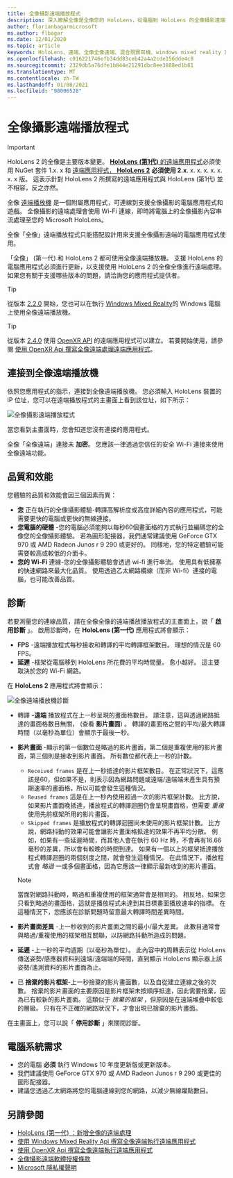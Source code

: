 ```yaml
---
title: 全像攝影遠端播放程式
description: 深入瞭解全像是全像您的 HoloLens，從電腦到 HoloLens 的全像攝影遠端播放機，以及將全像攝影內容串流處理。
author: florianbagarmicrosoft
ms.author: flbagar
ms.date: 12/01/2020
ms.topic: article
keywords: HoloLens、遠端、全像全像遠端、混合現實耳機、windows mixed reality 耳機、虛擬實境耳機、診斷、效能
ms.openlocfilehash: c016221746efb34dd83ceb42a4a2cde156dde4c8
ms.sourcegitcommit: 2329db5a76dfe1b844e21291dbc8ee3888ed1b81
ms.translationtype: MT
ms.contentlocale: zh-TW
ms.lasthandoff: 01/08/2021
ms.locfileid: "98006528"
---
```

# <a name="holographic-remoting-player"></a>全像攝影遠端播放程式

>[!IMPORTANT]
>HoloLens 2 的全像是主要版本變更。 [ **HoloLens (第1代)** 的遠端應用程式](add-holographic-remoting.md)必須使用 NuGet 套件 1.x. x 和 [遠端應用程式， **HoloLens 2**](holographic-remoting-create-remote-wmr.md) **必須使用 2.x**. x. x. x. x. x. x. x 版。 這表示針對 HoloLens 2 所撰寫的遠端應用程式與 HoloLens (第1代) 並不相容，反之亦然。

全像 [遠端播放機](https://www.microsoft.com/p/holographic-remoting-player/9nblggh4sv40) 是一個附屬應用程式，可連線到支援全像攝影的電腦應用程式和遊戲。 全像攝影的遠端處理會使用 Wi-Fi 連線，即時將電腦上的全像攝影內容串流處理至您的 Microsoft HoloLens。

全像「全像」遠端播放程式只能搭配設計用來支援全像攝影遠端的電腦應用程式使用。

「全像」 (第一代) 和 HoloLens 2 都可使用全像遠端播放機。  支援 HoloLens 的電腦應用程式必須進行更新，以支援使用 HoloLens 2 的全像全像進行遠端處理。 如果您有關于支援哪些版本的問題，請洽詢您的應用程式提供者。

>[!TIP]
>從版本 [2.2.0](holographic-remoting-version-history.md#v2.2.0) 開始，您也可以在執行 [Windows Mixed Reality](../../discover/navigating-the-windows-mixed-reality-home.md)的 Windows 電腦上使用全像遠端播放機。

>[!TIP]
>從版本 [2.4.0](holographic-remoting-version-history.md#v2.4.0) 使用 [OpenXR API](../native/openxr.md) 的遠端應用程式可以建立。 若要開始使用，請參閱 [使用 OpenXR Api 撰寫全像遠端處理遠端應用程式](holographic-remoting-create-remote-openxr.md)。

## <a name="connecting-to-the-holographic-remoting-player"></a>連接到全像遠端播放機

依照您應用程式的指示，連接到全像遠端播放機。 您必須輸入 HoloLens 裝置的 IP 位址，您可以在遠端播放程式的主畫面上看到該位址，如下所示：

![全像攝影遠端播放程式](images/holographicremotingplayer.png)

當您看到主畫面時，您會知道您沒有連接的應用程式。

全像「全像遠端」連接未 **加密**。 您應該一律透過您信任的安全 Wi-Fi 連接來使用全像遠端功能。

## <a name="quality-and-performance"></a>品質和效能

您體驗的品質和效能會因三個因素而異：
* **您** 正在執行的全像攝影體驗-轉譯高解析度或高度詳細內容的應用程式，可能需要更快的電腦或更快的無線連接。
* **您電腦的硬體** -您的電腦必須能夠以每秒60個畫面格的方式執行並編碼您的全像您的全像攝影體驗。 若為圖形配接器，我們通常建議使用 GeForce GTX 970 或 AMD Radeon Junos r 9 290 或更好的。 同樣地，您的特定體驗可能需要較高或較低的介面卡。
* **您的 Wi-Fi** 連線-您的全像攝影體驗會透過 wi-fi 進行串流。 使用具有低擁塞的快速網路來最大化品質。 使用透過乙太網路纜線（而非 Wi-fi）連接的電腦，也可能改善品質。

## <a name="diagnostics"></a>診斷

若要測量您的連線品質，請在全像全像的遠端播放播放程式的主畫面上，說「 **啟用診斷** 」。 啟用診斷時，在 **HoloLens (第一代)** 應用程式將會顯示：

* **FPS** -遠端播放程式每秒接收和轉譯的平均轉譯框架數目。 理想的情況是 60 FPS。
* **延遲** -框架從電腦移到 HoloLens 所花費的平均時間量。 愈小越好。 這主要取決於您的 Wi-Fi 網路。

在 **HoloLens 2** 應用程式將會顯示：

![全像遠端播放機診斷](images/holographicremotingplayer-diag.png)

* 轉譯 **-遠端** 播放程式在上一秒呈現的畫面格數目。 請注意，這與透過網路抵達的畫面格數目無關， (查看 **影片畫面**) 。 轉譯的畫面格之間的平均/最大轉譯時間（以毫秒為單位）會顯示于最後一秒。

* **影片畫面** -顯示的第一個數位是略過的影片畫面，第二個是重複使用的影片畫面，第三個則是接收到影片畫面。 所有數位都代表上一秒的計數。
    * ```Received frames``` 是在上一秒抵達的影片框架數目。 在正常狀況下，這應該是60，但如果不是，則表示因為網路問題或遠端/遠端端未產生具有預期速率的畫面格，所以可能會發生這種情況。
    * ```Reused frames``` 這是在上一秒內使用超過一次的影片框架計數。 比方說，如果影片畫面晚抵達，播放程式的轉譯迴圈仍會呈現畫面格，但需要 *重複* 使用先前框架所用的影片畫面。
    * ```Skipped frames``` 是播放程式的轉譯迴圈尚未使用的影片框架計數。 比方說，網路抖動的效果可能會讓影片畫面格抵達的效果不再平均分散。 例如，如果有一些延遲時間，而其他人會在執行 60 Hz 時，不會再有16.66 毫秒的差異，所以會有較晚的時間到達。 如果有一個以上的框架抵達播放程式轉譯迴圈的兩個刻度之間，就會發生這種情況。 在此情況下，播放程式會 *略過* 一或多個畫面格，因為它應該一律顯示最新收到的影片畫面。

    >[!NOTE]
    >當面對網路抖動時，略過和重複使用的框架通常會是相同的。 相反地，如果您只看到略過的畫面格，這就是播放程式未達到其目標畫面播放速率的指標。 在這種情況下，您應該在診斷問題時留意最大轉譯時間差異時間。

* **影片畫面差異** -上一秒收到的影片畫面之間的最小/最大差異。 此數目通常會與略過/重複使用的框架相互關聯，以防網路抖動所造成的問題。
* **延遲** -上一秒的平均週期（以毫秒為單位）。 此內容中的周轉表示從 HoloLens 傳送姿勢/感應器資料到遠端/遠端端的時間，直到顯示 HoloLens 顯示器上該姿勢/遙測資料的影片畫面為止。
* 已 **捨棄的影片框架**-上一秒捨棄的影片畫面數，以及自從建立連線之後的次數。 捨棄的影片畫面的主要原因是影片框架未按順序抵達，因此需要捨棄，因為已有較新的影片畫面。 這類似于 *捨棄的框架* ，但原因是在遠端堆疊中較低的層級。 只有在不正確的網路狀況下，才會出現已捨棄的影片畫面。

在主畫面上，您可以說「 **停用診斷** 」來關閉診斷。

## <a name="pc-system-requirements"></a>電腦系統需求
* 您的電腦 **必須** 執行 Windows 10 年度更新版或更新版本。
* 我們建議使用 GeForce GTX 970 或 AMD Radeon Junos r 9 290 或更佳的圖形配接器。
* 建議您透過乙太網路將您的電腦連線到您的網路，以減少無線躍點數目。

## <a name="see-also"></a>另請參閱
* [HoloLens (第一代) ：新增全像的遠端處理](add-holographic-remoting.md)
* [使用 Windows Mixed Reality Api 撰寫全像遠端執行遠端應用程式](holographic-remoting-create-remote-wmr.md)
* [使用 OpenXR Api 撰寫全像遠端執行遠端應用程式](holographic-remoting-create-remote-openxr.md)
* [全像攝影遠端軟體授權條款](https://docs.microsoft.com//legal/mixed-reality/microsoft-holographic-remoting-software-license-terms)
* [Microsoft 隱私權聲明](https://go.microsoft.com/fwlink/?LinkId=521839)
